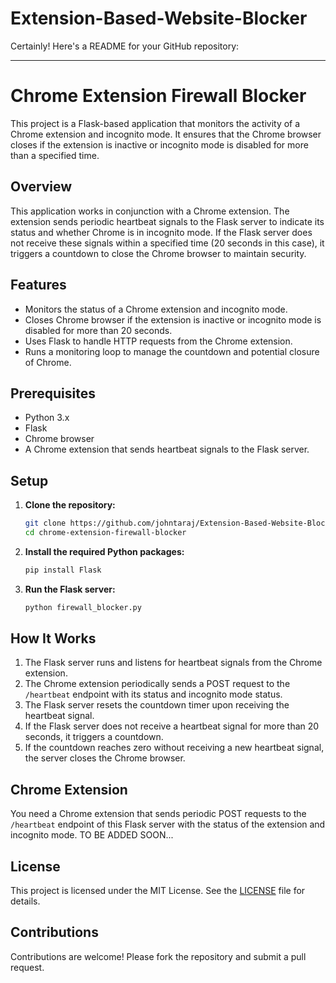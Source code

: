 # Extension-Based-Website-Blocker

Certainly! Here's a README for your GitHub repository:

---

# Chrome Extension Firewall Blocker

This project is a Flask-based application that monitors the activity of a Chrome extension and incognito mode. It ensures that the Chrome browser closes if the extension is inactive or incognito mode is disabled for more than a specified time.

## Overview

This application works in conjunction with a Chrome extension. The extension sends periodic heartbeat signals to the Flask server to indicate its status and whether Chrome is in incognito mode. If the Flask server does not receive these signals within a specified time (20 seconds in this case), it triggers a countdown to close the Chrome browser to maintain security.

## Features

- Monitors the status of a Chrome extension and incognito mode.
- Closes Chrome browser if the extension is inactive or incognito mode is disabled for more than 20 seconds.
- Uses Flask to handle HTTP requests from the Chrome extension.
- Runs a monitoring loop to manage the countdown and potential closure of Chrome.

## Prerequisites

- Python 3.x
- Flask
- Chrome browser
- A Chrome extension that sends heartbeat signals to the Flask server.

## Setup

1. **Clone the repository:**

    ```bash
    git clone https://github.com/johntaraj/Extension-Based-Website-Blocker.git
    cd chrome-extension-firewall-blocker
    ```

2. **Install the required Python packages:**

    ```bash
    pip install Flask
    ```

3. **Run the Flask server:**

    ```bash
    python firewall_blocker.py
    ```

## How It Works

1. The Flask server runs and listens for heartbeat signals from the Chrome extension.
2. The Chrome extension periodically sends a POST request to the `/heartbeat` endpoint with its status and incognito mode status.
3. The Flask server resets the countdown timer upon receiving the heartbeat signal.
4. If the Flask server does not receive a heartbeat signal for more than 20 seconds, it triggers a countdown.
5. If the countdown reaches zero without receiving a new heartbeat signal, the server closes the Chrome browser.


## Chrome Extension

You need a Chrome extension that sends periodic POST requests to the `/heartbeat` endpoint of this Flask server with the status of the extension and incognito mode. 
TO BE ADDED SOON...

## License

This project is licensed under the MIT License. See the [LICENSE](LICENSE) file for details.

## Contributions

Contributions are welcome! Please fork the repository and submit a pull request.
